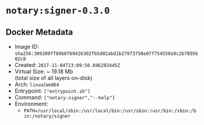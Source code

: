 # `notary:signer-0.3.0`

## Docker Metadata

- Image ID: `sha256:309200ff89b6f69426302fb5d02abd1b27973758e07f754558a9c2b7895602c8`
- Created: `2017-11-04T13:09:50.046283445Z`
- Virtual Size: ~ 19.18 Mb  
  (total size of all layers on-disk)
- Arch: `linux`/`amd64`
- Entrypoint: `["entrypoint.sh"]`
- Command: `["notary-signer","--help"]`
- Environment:
  - `PATH=/usr/local/sbin:/usr/local/bin:/usr/sbin:/usr/bin:/sbin:/bin:/notary/signer`
